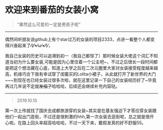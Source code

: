 # 欢迎来到番茄的女装小窝 



> "果然这么可爱的一定是男孩子呢"

--------


偶然间听朋友说github上有个star过万的女装的项目2333，点进一看整个人都变得兴奋起来了⁄(⁄⁄•⁄ω⁄•⁄⁄)⁄，

我自己女装的历史可以追溯到初一（我自己都惊了）那时候女装大佬这个词汇不知道当初为什么要女装,可能是因为心里住着一个公主吧~，不过之后很长一段时间都是把这个想法藏在心底，知道上大学之后在二次元圈里大家对女装接受程度越来越高，机缘巧合下我有幸试穿了闺蜜买的Lolita小裙子，从此就打开了新世界的大门~~~到现在也已经女装过很多次啦，就在这里记录一下自己的女装经历好了~毕竟再过几年说不定就<s>发福了</s>哈哈哈，后续还会继续补充内容哒。

--------

> 2019.10.10

第一次上传就找了国庆去成都旅游穿的女装~其实是在基友强迫下才答应穿女装跟他们一起出门逛街，不过还是很刺激的hhh,第一次女装去逛街呢，总之就是很开心啦。在路上回头率超高哈哈哈，不过一天下来，戴假发真的好不舒服55。